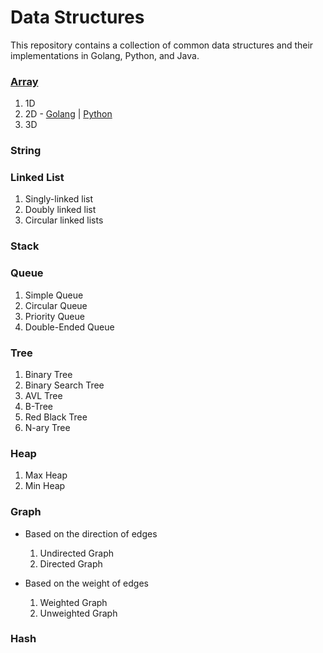 # Data Structures

This repository contains a collection of common data structures and their implementations in Golang, Python, and Java.

### [Array](./array/description.md)

1.  1D
2.  2D - [Golang](./array/array2d/go/) | [Python](./array/array2d/python/)
3.  3D

### String

### Linked List

1.  Singly-linked list
2.  Doubly linked list
3.  Circular linked lists

### Stack

### Queue

1.  Simple Queue
2.  Circular Queue
3.  Priority Queue
4.  Double-Ended Queue

### Tree

1.  Binary Tree
2.  Binary Search Tree
3.  AVL Tree
4.  B-Tree
5.  Red Black Tree
6.  N-ary Tree

### Heap

1.  Max Heap
2.  Min Heap

### Graph

- Based on the direction of edges

  1.  Undirected Graph
  2.  Directed Graph

- Based on the weight of edges

  1.  Weighted Graph
  2.  Unweighted Graph

### Hash
